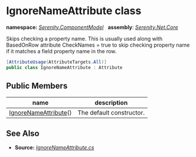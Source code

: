 # IgnoreNameAttribute class
**namespace:** *[Serenity.ComponentModel](../README.md#serenity.componentmodel-namespace)*   **assembly**: *[Serenity.Net.Core](../README.md)*

Skips checking a property name. This is usually used along with BasedOnRow attribute CheckNames = true to skip checking property name if it matches a field property name in the row.

```csharp
[AttributeUsage(AttributeTargets.All)]
public class IgnoreNameAttribute : Attribute
```

## Public Members

| name | description |
| --- | --- |
| [IgnoreNameAttribute](IgnoreNameAttribute/IgnoreNameAttribute.md)() | The default constructor. |

## See Also

* **Source:** *[IgnoreNameAttribute.cs](https://github.com/serenity-is/Serenity/blob/master/src/Serenity.Net.Core/ComponentModel/PropertyGrid/IgnoreNameAttribute.cs)*